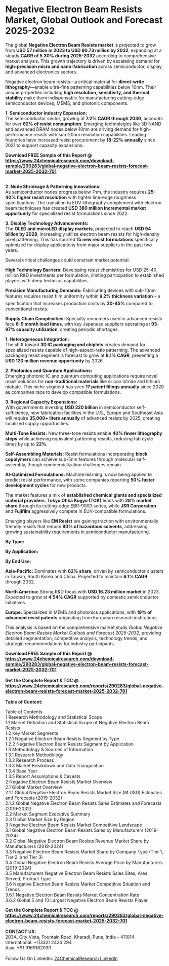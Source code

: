 <h1>Negative Electron Beam Resists Market, Global Outlook and Forecast 2025-2032</h1><p>The global <strong>Negative Electron Beam Resists market</strong> is projected to grow from <strong>USD 57 million in 2023 to USD 90.73 million by 2032</strong>, expanding at a steady <strong>CAGR of 5.30% during 2025-2032</strong> according to comprehensive market analysis. This growth trajectory is driven by escalating demand for <strong>high-precision micro and nano-fabrication</strong> across semiconductor, display, and advanced electronics sectors.</p><p>Negative electron beam resists—a critical material for <strong>direct-write lithography</strong>—enable ultra-fine patterning capabilities below 10nm. Their unique properties including <strong>high resolution, sensitivity, and thermal stability</strong> make them indispensable for manufacturing cutting-edge semiconductor devices, MEMS, and photonic components.</p><p><strong>1. Semiconductor Industry Expansion:</strong><br>
The semiconductor sector, growing at <strong>7.2% CAGR through 2030</strong>, accounts for over <strong>62% of resist consumption</strong>. Emerging technologies like 3D NAND and advanced DRAM nodes below 10nm are driving demand for high-performance resists with sub-20nm resolution capabilities. Leading foundries have increased resist procurement by <strong>18-22% annually</strong> since 2021 to support capacity expansions.</p><div><b>Download FREE Sample of this Report @ 
            <a href="https://www.24chemicalresearch.com/download-sample/290283/global-negative-electron-beam-resists-forecast-market-2025-2032-701">
            https://www.24chemicalresearch.com/download-sample/290283/global-negative-electron-beam-resists-forecast-market-2025-2032-701</a></b></div><br><p><strong>2. Node Shrinkage &amp; Patterning Innovations:</strong><br>
As semiconductor nodes progress below 7nm, the industry requires <strong>25-40% higher resist resolution</strong> with tighter line-edge roughness specifications. The transition to EUV lithography complement with electron beam techniques has created <strong>USD 380 million incremental market opportunity</strong> for specialized resist formulations since 2022.</p><p><strong>3. Display Technology Advancements:</strong><br>
The <strong>OLED and microLED display markets</strong>, projected to reach <strong>USD 94 billion by 2028</strong>, increasingly utilize electron beam resists for high-density pixel patterning. This has spurred <strong>15 new resist formulations</strong> specifically optimized for display applications from major suppliers in the past two years.</p><p>Several critical challenges could constrain market potential:</p><p><strong>High Technology Barriers:</strong> Developing resist chemistries for USD 25-40 million R&amp;D investments per formulation, limiting participation to established players with deep technical capabilities.</p><p><strong>Precision Manufacturing Demands:</strong> Fabricating devices with sub-10nm features requires resist film uniformity within <strong>â 2% thickness variation</strong> – a specification that increases production costs by <strong>30-45%</strong> compared to conventional resists.</p><p><strong>Supply Chain Complexities:</strong> Specialty monomers used in advanced resists face <strong>6-9 month lead times</strong>, with key Japanese suppliers operating at <strong>93-97% capacity utilization</strong>, creating periodic shortages.</p><p><strong>1. Heterogeneous Integration:</strong><br>
The shift toward <strong>3D IC packaging and chiplets</strong> creates demand for specialized resists capable of high-aspect-ratio patterning. The advanced packaging resist segment is forecast to grow at <strong>8.1% CAGR</strong>, presenting a <strong>USD 120 million revenue opportunity</strong> by 2026.</p><p><strong>2. Photonics and Quantum Applications:</strong><br>
Emerging photonic IC and quantum computing applications require novel resist solutions for <strong>non-traditional materials</strong> like silicon nitride and lithium niobate. This niche segment has seen <strong>17 patent filings annually</strong> since 2020 as companies race to develop compatible formulations.</p><p><strong>3. Regional Capacity Expansions:</strong><br>
With governments investing <strong>USD 220 billion</strong> in semiconductor self-sufficiency, new fabrication facilities in the U.S., Europe and Southeast Asia will require <strong>35,000+ liters annually</strong> of advanced resists by 2025, creating localized supply opportunities.</p><p><strong>Multi-Tone Resists:</strong> New three-tone resists enable <strong>40% fewer lithography steps</strong> while achieving equivalent patterning results, reducing fab cycle times by up to <strong>22%</strong>.</p><p><strong>Self-Assembling Materials:</strong> Resist formulations incorporating <strong>block copolymers</strong> can achieve sub-5nm features through molecular self-assembly, though commercialization challenges remain.</p><p><strong>AI-Optimized Formulations:</strong> Machine learning is now being applied to predict resist performance, with some companies reporting <strong>50% faster development cycles</strong> for new products.</p><p>The market features a mix of <strong>established chemical giants and specialized material providers</strong>. <strong>Tokyo Ohka Kogyo (TOK)</strong> leads with <strong>28% market share</strong> through its cutting-edge EBR-9000 series, while <strong>JSR Corporation</strong> and <strong>Fujifilm</strong> aggressively compete in EUV-compatible formulations.</p><p>Emerging players like <strong>EM Resist</strong> are gaining traction with environmentally friendly resists that reduce <strong>90% of hazardous solvents</strong>, addressing growing sustainability requirements in semiconductor manufacturing.</p><p><strong>By Type:</strong></p><p><strong>By Application:</strong></p><p><strong>By End Use:</strong></p><p><strong>Asia-Pacific:</strong> Dominates with <strong>62% share</strong>, driven by semiconductor clusters in Taiwan, South Korea and China. Projected to maintain <strong>6.1% CAGR</strong> through 2032.</p><p><strong>North America:</strong> Strong R&amp;D focus with <strong>USD 16.23 million market</strong> in 2023. Expected to grow at <strong>4.54% CAGR</strong> supported by domestic semiconductor initiatives.</p><p><strong>Europe:</strong> Specialized in MEMS and photonics applications, with <strong>19% of advanced resist patents</strong> originating from European research institutions.</p><p>This analysis is based on the comprehensive market study <em>Global Negative Electron Beam Resists Market Outlook and Forecast 2025-2032</em>, providing detailed segmentation, competitive analysis, technology trends, and strategic recommendations for industry participants.</p><div><b>Download FREE Sample of this Report @ 
            <a href="https://www.24chemicalresearch.com/download-sample/290283/global-negative-electron-beam-resists-forecast-market-2025-2032-701">
            https://www.24chemicalresearch.com/download-sample/290283/global-negative-electron-beam-resists-forecast-market-2025-2032-701</a></b></div><br><div><b>Get the Complete Report & TOC @ 
            <a href="https://www.24chemicalresearch.com/reports/290283/global-negative-electron-beam-resists-forecast-market-2025-2032-701">
            https://www.24chemicalresearch.com/reports/290283/global-negative-electron-beam-resists-forecast-market-2025-2032-701</a></b></div><br>
            <b>Table of Content:</b><p>Table of Contents<br />
1 Research Methodology and Statistical Scope<br />
1.1 Market Definition and Statistical Scope of Negative Electron Beam Resists<br />
1.2 Key Market Segments<br />
1.2.1 Negative Electron Beam Resists Segment by Type<br />
1.2.2 Negative Electron Beam Resists Segment by Application<br />
1.3 Methodology & Sources of Information<br />
1.3.1 Research Methodology<br />
1.3.2 Research Process<br />
1.3.3 Market Breakdown and Data Triangulation<br />
1.3.4 Base Year<br />
1.3.5 Report Assumptions & Caveats<br />
2 Negative Electron Beam Resists Market Overview<br />
2.1 Global Market Overview<br />
2.1.1 Global Negative Electron Beam Resists Market Size (M USD) Estimates and Forecasts (2019-2032)<br />
2.1.2 Global Negative Electron Beam Resists Sales Estimates and Forecasts (2019-2032)<br />
2.2 Market Segment Executive Summary<br />
2.3 Global Market Size by Region<br />
3 Negative Electron Beam Resists Market Competitive Landscape<br />
3.1 Global Negative Electron Beam Resists Sales by Manufacturers (2019-2024)<br />
3.2 Global Negative Electron Beam Resists Revenue Market Share by Manufacturers (2019-2024)<br />
3.3 Negative Electron Beam Resists Market Share by Company Type (Tier 1, Tier 2, and Tier 3)<br />
3.4 Global Negative Electron Beam Resists Average Price by Manufacturers (2019-2024)<br />
3.5 Manufacturers Negative Electron Beam Resists Sales Sites, Area Served, Product Type<br />
3.6 Negative Electron Beam Resists Market Competitive Situation and Trends<br />
3.6.1 Negative Electron Beam Resists Market Concentration Rate<br />
3.6.2 Global 5 and 10 Largest Negative Electron Beam Resists Player</p><div><b>Get the Complete Report & TOC @ 
            <a href="https://www.24chemicalresearch.com/reports/290283/global-negative-electron-beam-resists-forecast-market-2025-2032-701">
            https://www.24chemicalresearch.com/reports/290283/global-negative-electron-beam-resists-forecast-market-2025-2032-701</a></b></div><br><b>CONTACT US:</b><br>
            203A, City Vista, Fountain Road, Kharadi, Pune, India - 411014<br>
            International: +1(332) 2424 294<br>
            Asia: +91 9169162030 <br><br>
            Follow Us On LinkedIn: <a href="https://www.linkedin.com/company/24chemicalresearch/">24ChemicalResearch LinkedIn</a>
